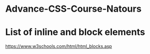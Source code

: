 # Advance-CSS-Course-Natours

# List of inline and block elements 
https://www.w3schools.com/html/html_blocks.asp

